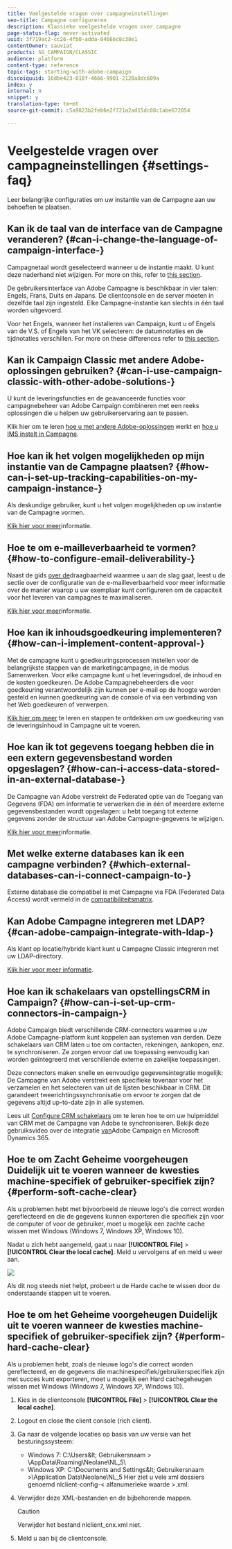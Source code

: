 ```yaml
---
title: Veelgestelde vragen over campagneinstellingen
seo-title: Campagne configureren
description: Klassieke veelgestelde vragen over campagne
page-status-flag: never-activated
uuid: 3f719ac2-cc26-4fb0-adda-84666c8c38e1
contentOwner: sauviat
products: SG_CAMPAIGN/CLASSIC
audience: platform
content-type: reference
topic-tags: starting-with-adobe-campaign
discoiquuid: 16dbe423-018f-4666-9901-2120a8dc609a
index: y
internal: n
snippet: y
translation-type: tm+mt
source-git-commit: c5a9823b2feb6e2f721a2ad15dc08c1abe672054

---
```



# Veelgestelde vragen over campagneinstellingen {#settings-faq}

Leer belangrijke configuraties om uw instantie van de Campagne aan uw behoeften te plaatsen.

## Kan ik de taal van de interface van de Campagne veranderen? {#can-i-change-the-language-of-campaign-interface-}

Campagnetaal wordt geselecteerd wanneer u de instantie maakt. U kunt deze naderhand niet wijzigen. For more on this, refer to [this section](../../installation/using/creating-an-instance-and-logging-on.md).

De gebruikersinterface van Adobe Campagne is beschikbaar in vier talen: Engels, Frans, Duits en Japans. De clientconsole en de server moeten in dezelfde taal zijn ingesteld. Elke Campagne-instantie kan slechts in één taal worden uitgevoerd.

Voor het Engels, wanneer het installeren van Campaign, kunt u of Engels van de V.S. of Engels van het VK selecteren: de datumnotaties en de tijdnotaties verschillen. For more on these differences refer to [this section](../../platform/using/adobe-campaign-workspace.md#date-and-time).

## Kan ik Campaign Classic met andere Adobe-oplossingen gebruiken? {#can-i-use-campaign-classic-with-other-adobe-solutions-}

U kunt de leveringsfuncties en de geavanceerde functies voor campagnebeheer van Adobe Campaign combineren met een reeks oplossingen die u helpen uw gebruikerservaring aan te passen.

Klik hier om te leren [hoe u met andere Adobe-oplossingen](../../integrations/using/about-campaign-integrations.md) werkt en [hoe u IMS instelt in Campagne](../../integrations/using/about-adobe-id.md).

## Hoe kan ik het volgen mogelijkheden op mijn instantie van de Campagne plaatsen? {#how-can-i-set-up-tracking-capabilities-on-my-campaign-instance-}

Als deskundige gebruiker, kunt u het volgen mogelijkheden op uw instantie van de Campagne vormen.

[Klik hier voor meer](../../installation/using/deploying-an-instance.md#tracking-configuration)informatie.

## Hoe te om e-mailleverbaarheid te vormen? {#how-to-configure-email-deliverability-}

Naast de gids [over de](https://docs.adobe.com/content/help/en/campaign-classic/using/sending-messages/deliverability-management/about-deliverability.html)draagbaarheid waarmee u aan de slag gaat, leest u de sectie over de configuratie van de e-mailleverbaarheid voor meer informatie over de manier waarop u uw exemplaar kunt configureren om de capaciteit voor het leveren van campagnes te maximaliseren.

[Klik hier voor meer](../../installation/using/email-deliverability.md)informatie.

## Hoe kan ik inhoudsgoedkeuring implementeren? {#how-can-i-implement-content-approval-}

Met de campagne kunt u goedkeuringsprocessen instellen voor de belangrijkste stappen van de marketingcampagne, in de modus Samenwerken. Voor elke campagne kunt u het leveringsdoel, de inhoud en de kosten goedkeuren. De Adobe Campagnebeheerders die voor goedkeuring verantwoordelijk zijn kunnen per e-mail op de hoogte worden gesteld en kunnen goedkeuring van de console of via een verbinding van het Web goedkeuren of verwerpen.

[Klik hier om meer](../../campaign/using/marketing-campaign-approval.md#checking-and-approving-deliveries) te leren en stappen te ontdekken om uw goedkeuring van de leveringsinhoud in Campagne uit te voeren.

## Hoe kan ik tot gegevens toegang hebben die in een extern gegevensbestand worden opgeslagen? {#how-can-i-access-data-stored-in-an-external-database-}

De Campagne van Adobe verstrekt de Federated optie van de Toegang van Gegevens (FDA) om informatie te verwerken die in één of meerdere externe gegevensbestanden wordt opgeslagen: u hebt toegang tot externe gegevens zonder de structuur van Adobe Campagne-gegevens te wijzigen.

[Klik hier voor meer](../../platform/using/connecting-to-database.md)informatie.

## Met welke externe databases kan ik een campagne verbinden? {#which-external-databases-can-i-connect-campaign-to-}

Externe database die compatibel is met Campagne via FDA (Federated Data Access) wordt vermeld in de [compatibiliteitsmatrix](https://helpx.adobe.com/campaign/kb/compatibility-matrix.html).

## Kan Adobe Campagne integreren met LDAP? {#can-adobe-campaign-integrate-with-ldap-}

Als klant op locatie/hybride klant kunt u Campagne Classic integreren met uw LDAP-directory.

[Klik hier voor meer informatie](../../installation/using/connecting-through-ldap.md).

## Hoe kan ik schakelaars van opstellingsCRM in Campaign? {#how-can-i-set-up-crm-connectors-in-campaign-}

Adobe Campaign biedt verschillende CRM-connectors waarmee u uw Adobe Campagne-platform kunt koppelen aan systemen van derden. Deze schakelaars van CRM laten u toe om contacten, rekeningen, aankopen, enz. te synchroniseren. Ze zorgen ervoor dat uw toepassing eenvoudig kan worden geïntegreerd met verschillende externe en zakelijke toepassingen.

Deze connectors maken snelle en eenvoudige gegevensintegratie mogelijk: De Campagne van Adobe verstrekt een specifieke tovenaar voor het verzamelen en het selecteren van uit de lijsten beschikbaar in CRM. Dit garandeert tweerichtingssynchronisatie om ervoor te zorgen dat de gegevens altijd up-to-date zijn in alle systemen.

Lees uit [Configure CRM schakelaars](../../platform/using/crm-connectors.md) om te leren hoe te om uw hulpmiddel van CRM met de Campagne van Adobe te synchroniseren. Bekijk deze gebruiksvideo over de integratie [van](https://helpx.adobe.com/campaign/kt/acc/using/acc-integrate-dynamics365-with-acc-feature-video-set-up.html)Adobe Campaign en Microsoft Dynamics 365.

## Hoe te om Zacht Geheime voorgeheugen Duidelijk uit te voeren wanneer de kwesties machine-specifiek of gebruiker-specifiek zijn? {#perform-soft-cache-clear}

Als u problemen hebt met bijvoorbeeld de nieuwe logo&#39;s die correct worden gereflecteerd en die de gegevens kunnen exporteren die specifiek zijn voor de computer of voor de gebruiker, moet u mogelijk een zachte cache wissen met Windows (Windows 7, Windows XP, Windows 10).

Nadat u zich hebt aangemeld, gaat u naar **[!UICONTROL File]** > **[!UICONTROL Clear the local cache]**. Meld u vervolgens af en meld u weer aan.

![](assets/faq_soft_cache.png)

Als dit nog steeds niet helpt, probeert u de Harde cache te wissen door de onderstaande stappen uit te voeren.

## Hoe te om het Geheime voorgeheugen Duidelijk uit te voeren wanneer de kwesties machine-specifiek of gebruiker-specifiek zijn? {#perform-hard-cache-clear}

Als u problemen hebt, zoals de nieuwe logo&#39;s die correct worden gereflecteerd, en de gegevens die machinespecifiek/gebruikerspecifiek zijn met succes kunt exporteren, moet u mogelijk een Hard cachegeheugen wissen met Windows (Windows 7, Windows XP, Windows 10).

1. Kies in de clientconsole **[!UICONTROL File]** > **[!UICONTROL Clear the local cache]**.

1. Logout en close the client console (rich client).

1. Ga naar de volgende locaties op basis van uw versie van het besturingssysteem:

   * Windows 7: C:\Users\&lt; Gebruikersnaam > \AppData\Roaming\Neolane\NL_5\
   * Windows XP: C:\Documents and Settings\&lt; Gebruikersnaam >\Application Data\Neolane\NL_5
   Hier ziet u vele xml dossiers genoemd nlclient-config-&lt; alfanumerieke waarde >.xml.

1. Verwijder deze XML-bestanden en de bijbehorende mappen.

   >[!CAUTION]
   >
   >Verwijder het bestand nlclient_cnx.xml niet.

1. Meld u aan bij de clientconsole.